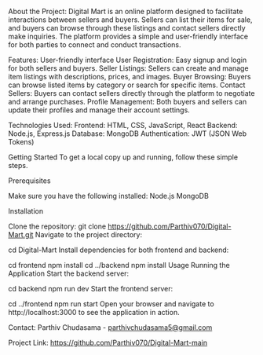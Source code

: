 About the Project:
Digital Mart is an online platform designed to facilitate interactions between sellers and buyers. Sellers can list their items for sale, and buyers can browse through these listings and contact sellers directly make inquiries. The platform provides a simple and user-friendly interface for both parties to connect and conduct transactions.

Features:
User-friendly interface
User Registration: Easy signup and login for both sellers and buyers.
Seller Listings: Sellers can create and manage item listings with descriptions, prices, and images.
Buyer Browsing: Buyers can browse listed items by category or search for specific items.
Contact Sellers: Buyers can contact sellers directly through the platform to negotiate and arrange purchases.
Profile Management: Both buyers and sellers can update their profiles and manage their account settings.


Technologies Used:
Frontend: HTML, CSS, JavaScript, React
Backend: Node.js, Express.js
Database: MongoDB
Authentication: JWT (JSON Web Tokens)

Getting Started
To get a local copy up and running, follow these simple steps.

Prerequisites

Make sure you have the following installed:
Node.js
MongoDB


Installation

Clone the repository:
git clone https://github.com/Parthiv070/Digital-Mart.git
Navigate to the project directory:

cd Digital-Mart
Install dependencies for both frontend and backend:

cd frontend
npm install
cd ../backend
npm install
Usage
Running the Application
Start the backend server:

cd backend
npm run dev
Start the frontend server:

cd ../frontend
npm run start
Open your browser and navigate to http://localhost:3000 to see the application in action.

Contact:
Parthiv Chudasama - parthivchudasama5@gmail.com

Project Link: https://github.com/Parthiv070/Digital-Mart-main
